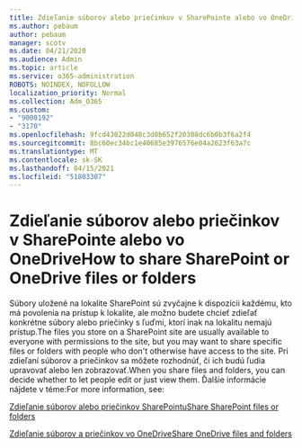```yaml
---
title: Zdieľanie súborov alebo priečinkov v SharePointe alebo vo OneDrive
ms.author: pebaum
author: pebaum
manager: scotv
ms.date: 04/21/2020
ms.audience: Admin
ms.topic: article
ms.service: o365-administration
ROBOTS: NOINDEX, NOFOLLOW
localization_priority: Normal
ms.collection: Adm_O365
ms.custom:
- "9000192"
- "3170"
ms.openlocfilehash: 9fcd43022d048c3d0b652f20308dc6b0b3f6a2f4
ms.sourcegitcommit: 8bc60ec34bc1e40685e3976576e04a2623f63a7c
ms.translationtype: MT
ms.contentlocale: sk-SK
ms.lasthandoff: 04/15/2021
ms.locfileid: "51803307"
---
```

# <a name="how-to-share-sharepoint-or-onedrive-files-or-folders"></a><span data-ttu-id="b7e2f-102">Zdieľanie súborov alebo priečinkov v SharePointe alebo vo OneDrive</span><span class="sxs-lookup"><span data-stu-id="b7e2f-102">How to share SharePoint or OneDrive files or folders</span></span>

<span data-ttu-id="b7e2f-103">Súbory uložené na lokalite SharePoint sú zvyčajne k dispozícii každému, kto má povolenia na prístup k lokalite, ale možno budete chcieť zdieľať konkrétne súbory alebo priečinky s ľuďmi, ktorí inak na lokalitu nemajú prístup.</span><span class="sxs-lookup"><span data-stu-id="b7e2f-103">The files you store on a SharePoint site are usually available to everyone with permissions to the site, but you may want to share specific files or folders with people who don't otherwise have access to the site.</span></span> <span data-ttu-id="b7e2f-104">Pri zdieľaní súborov a priečinkov sa môžete rozhodnúť, či ich budú ľudia upravovať alebo len zobrazovať.</span><span class="sxs-lookup"><span data-stu-id="b7e2f-104">When you share files and folders, you can decide whether to let people edit or just view them.</span></span> <span data-ttu-id="b7e2f-105">Ďalšie informácie nájdete v téme:</span><span class="sxs-lookup"><span data-stu-id="b7e2f-105">For more information, see:</span></span>

[<span data-ttu-id="b7e2f-106">Zdieľanie súborov alebo priečinkov SharePointu</span><span class="sxs-lookup"><span data-stu-id="b7e2f-106">Share SharePoint files or folders</span></span>](https://support.office.com/article/1fe37332-0f9a-4719-970e-d2578da4941c)

[<span data-ttu-id="b7e2f-107">Zdieľanie súborov a priečinkov vo OneDrive</span><span class="sxs-lookup"><span data-stu-id="b7e2f-107">Share OneDrive files and folders</span></span>](https://support.microsoft.com/office/share-onedrive-files-and-folders-9fcc2f7d-de0c-4cec-93b0-a82024800c07?ui=en-US&rs=en-US&ad=US&storagetype=stage)